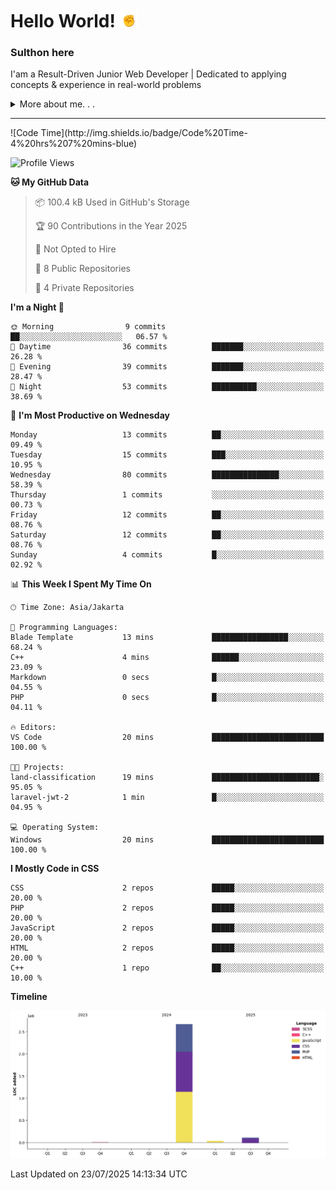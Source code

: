 # Hello World! <img src="assets\victory.gif" widht="30" height="30"></img>

### Sulthon here

I'am a Result-Driven Junior Web Developer | Dedicated to applying concepts & experience in real-world problems

<details>
<summary>More about me. . .</summary>

## <img src="assets\ocean.gif" widht="25" height="25"></img> Quick Overview
- 🤝 Committed to provide clean, efficient, and well documented code
- ⚡ Specialize in creating IT Solution to enhance bussiness goals
- ✅ Proven expertise in Collaboration, Laravel, and REST API

## <img src="assets\gear.gif" widht="25" height="25"></img> Tech Stack
- Laravel, Code Igniter, Express.js, Node.js
- GIT, GitHub
- MySQL

<!-- ## <img src="assets\fire.gif" widht="25" height="25"></img> Github Stats
<img src="https://github-readme-stats.vercel.app/api/top-langs/?username=sulthonhere&layout=compact&theme=dark" alt="Top Languages" /> -->

<h3 align='center'><i>Do More, Say Less</i></h3>
</details>

<!-- <hr>
<picture>
  <source media="(prefers-color-scheme: dark)" srcset="https://raw.githubusercontent.com/sulthonhere/sulthonhere/output/github-contribution-grid-snake-dark.svg">
  <source media="(prefers-color-scheme: light)" srcset="https://raw.githubusercontent.com/sulthonhere/sulthonhere/output/github-contribution-grid-snake.svg">
  <img alt="github contribution grid snake animation" src="https://raw.githubusercontent.com/sulthonhere/sulthonhere/output/github-contribution-grid-snake.svg">
</picture> -->

<hr>
<!--START_SECTION:waka-->
![Code Time](http://img.shields.io/badge/Code%20Time-4%20hrs%207%20mins-blue)

![Profile Views](http://img.shields.io/badge/Profile%20Views-80-blue)

**🐱 My GitHub Data** 

> 📦 100.4 kB Used in GitHub's Storage 
 > 
> 🏆 90 Contributions in the Year 2025
 > 
> 🚫 Not Opted to Hire
 > 
> 📜 8 Public Repositories 
 > 
> 🔑 4 Private Repositories 
 > 
**I'm a Night 🦉** 

```text
🌞 Morning                9 commits           ██░░░░░░░░░░░░░░░░░░░░░░░   06.57 % 
🌆 Daytime                36 commits          ███████░░░░░░░░░░░░░░░░░░   26.28 % 
🌃 Evening                39 commits          ███████░░░░░░░░░░░░░░░░░░   28.47 % 
🌙 Night                  53 commits          ██████████░░░░░░░░░░░░░░░   38.69 % 
```
📅 **I'm Most Productive on Wednesday** 

```text
Monday                   13 commits          ██░░░░░░░░░░░░░░░░░░░░░░░   09.49 % 
Tuesday                  15 commits          ███░░░░░░░░░░░░░░░░░░░░░░   10.95 % 
Wednesday                80 commits          ███████████████░░░░░░░░░░   58.39 % 
Thursday                 1 commits           ░░░░░░░░░░░░░░░░░░░░░░░░░   00.73 % 
Friday                   12 commits          ██░░░░░░░░░░░░░░░░░░░░░░░   08.76 % 
Saturday                 12 commits          ██░░░░░░░░░░░░░░░░░░░░░░░   08.76 % 
Sunday                   4 commits           █░░░░░░░░░░░░░░░░░░░░░░░░   02.92 % 
```


📊 **This Week I Spent My Time On** 

```text
🕑︎ Time Zone: Asia/Jakarta

💬 Programming Languages: 
Blade Template           13 mins             █████████████████░░░░░░░░   68.24 % 
C++                      4 mins              ██████░░░░░░░░░░░░░░░░░░░   23.09 % 
Markdown                 0 secs              █░░░░░░░░░░░░░░░░░░░░░░░░   04.55 % 
PHP                      0 secs              █░░░░░░░░░░░░░░░░░░░░░░░░   04.11 % 

🔥 Editors: 
VS Code                  20 mins             █████████████████████████   100.00 % 

🐱‍💻 Projects: 
land-classification      19 mins             ████████████████████████░   95.05 % 
laravel-jwt-2            1 min               █░░░░░░░░░░░░░░░░░░░░░░░░   04.95 % 

💻 Operating System: 
Windows                  20 mins             █████████████████████████   100.00 % 
```

**I Mostly Code in CSS** 

```text
CSS                      2 repos             █████░░░░░░░░░░░░░░░░░░░░   20.00 % 
PHP                      2 repos             █████░░░░░░░░░░░░░░░░░░░░   20.00 % 
JavaScript               2 repos             █████░░░░░░░░░░░░░░░░░░░░   20.00 % 
HTML                     2 repos             █████░░░░░░░░░░░░░░░░░░░░   20.00 % 
C++                      1 repo              ██░░░░░░░░░░░░░░░░░░░░░░░   10.00 % 
```



**Timeline**

![Lines of Code chart](https://raw.githubusercontent.com/sulthonhere/sulthonhere/main/assets/bar_graph.png)


 Last Updated on 23/07/2025 14:13:34 UTC
<!--END_SECTION:waka-->